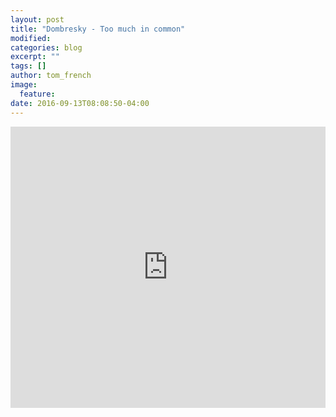 ```yaml
---
layout: post
title: "Dombresky - Too much in common"
modified:
categories: blog
excerpt: ""
tags: []
author: tom_french
image:
  feature:
date: 2016-09-13T08:08:50-04:00
---
```


<iframe width="100%" height="450" scrolling="no" frameborder="no" src="https://w.soundcloud.com/player/?url=https%3A//api.soundcloud.com/playlists/257540454&amp;auto_play=false&amp;hide_related=false&amp;show_comments=true&amp;show_user=true&amp;show_reposts=false&amp;visual=true"></iframe>
